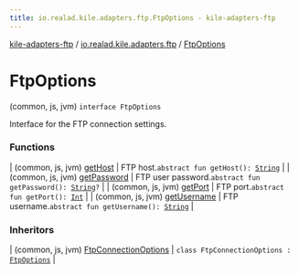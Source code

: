 ```yaml
---
title: io.realad.kile.adapters.ftp.FtpOptions - kile-adapters-ftp
---
```


[kile-adapters-ftp](../../index.html) / [io.realad.kile.adapters.ftp](../index.html) / [FtpOptions](./index.html)

# FtpOptions

(common, js, jvm) `interface FtpOptions`

Interface for the FTP connection settings.

### Functions

| (common, js, jvm) [getHost](get-host.html) | FTP host.`abstract fun getHost(): `[`String`](https://kotlinlang.org/api/latest/jvm/stdlib/kotlin/-string/index.html) |
| (common, js, jvm) [getPassword](get-password.html) | FTP user password.`abstract fun getPassword(): `[`String`](https://kotlinlang.org/api/latest/jvm/stdlib/kotlin/-string/index.html)`?` |
| (common, js, jvm) [getPort](get-port.html) | FTP port.`abstract fun getPort(): `[`Int`](https://kotlinlang.org/api/latest/jvm/stdlib/kotlin/-int/index.html) |
| (common, js, jvm) [getUsername](get-username.html) | FTP username.`abstract fun getUsername(): `[`String`](https://kotlinlang.org/api/latest/jvm/stdlib/kotlin/-string/index.html) |

### Inheritors

| (common, js, jvm) [FtpConnectionOptions](../-ftp-connection-options/index.html) | `class FtpConnectionOptions : `[`FtpOptions`](./index.html) |

